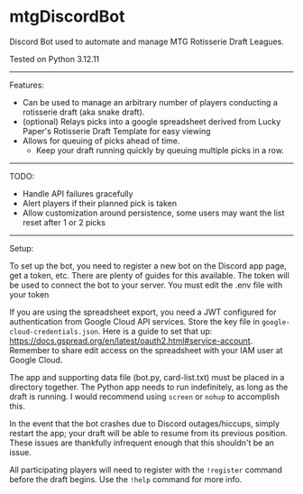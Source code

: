 # mtgDiscordBot

Discord Bot used to automate and manage MTG Rotisserie Draft Leagues.

Tested on Python 3.12.11

--------------------------------------------------------------------------------------------------

Features:
- Can be used to manage an arbitrary number of players conducting a rotisserie draft (aka snake draft).
- (optional) Relays picks into a google spreadsheet derived from Lucky Paper's Rotisserie Draft Template for easy viewing
- Allows for queuing of picks ahead of time.
  - Keep your draft running quickly by queuing multiple picks in a row.

--------------------------------------------------------------------------------------------------

TODO:
- Handle API failures gracefully
- Alert players if their planned pick is taken
- Allow customization around persistence, some users may want the list reset after 1 or 2 picks

--------------------------------------------------------------------------------------------------

Setup:

To set up the bot, you need to register a new bot on the Discord app page, get a token, etc. There are plenty of guides for this available. The token will be used to connect the bot to your server. You must edit the .env file with your token

If you are using the spreadsheet export, you need a JWT configured for authentication from Google Cloud API services. Store the key file in `google-cloud-credentials.json`. Here is a guide to set that up: https://docs.gspread.org/en/latest/oauth2.html#service-account. Remember to share edit access on the spreadsheet with your IAM user at Google Cloud.

The app and supporting data file (bot.py, card-list.txt) must be placed in a directory together. The Python app needs to run indefinitely, as long as the draft is running. I would recommend using `screen` or `nohup` to accomplish this.

In the event that the bot crashes due to Discord outages/hiccups, simply restart the app; your draft will be able to resume from its previous position. These issues are thankfully infrequent enough that this shouldn't be an issue.

All participating players will need to register with the `!register` command before the draft begins. Use the `!help` command for more info.
